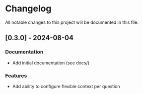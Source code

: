 # Changelog

All notable changes to this project will be documented in this file.

## [0.3.0] - 2024-08-04

### Documentation

- Add initial documentation (see docs/)

### Features

- Add ability to configure flexible context per question

